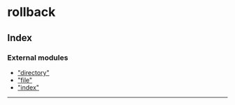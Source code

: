 
#  rollback

## Index

### External modules

* ["directory"](modules/_directory_.md)
* ["file"](modules/_file_.md)
* ["index"](modules/_index_.md)

---

